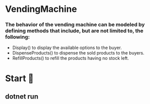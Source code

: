 # VendingMachine

<h3>The behavior of the vending machine can be modeled by defining methods that include, but are not limited to, the following:</h3>

<ul>
<li> Display() to display the available options to the buyer.</li>
<li>DispenseProducts() to dispense the sold products to the buyers.</li>
<li>RefillProducts() to refill the products having no stock left.</li>
</ul>
 
#  Start 🚀
<h2>dotnet run</h2>
